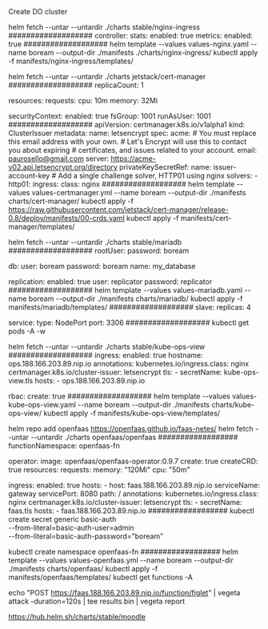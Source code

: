 Create DO cluster


helm fetch --untar --untardir ./charts stable/nginx-ingress
###################
controller:
  stats:
    enabled: true
  metrics:
    enabled: true
###################
helm template --values values-nginx.yaml --name boream --output-dir ./manifests ./charts/nginx-ingress/
kubectl apply -f manifests/nginx-ingress/templates/


helm fetch --untar --untardir ./charts jetstack/cert-manager
###################
replicaCount: 1

resources:
  requests:
    cpu: 10m
    memory: 32Mi

securityContext:
  enabled: true
  fsGroup: 1001
  runAsUser: 1001
###################
apiVersion: certmanager.k8s.io/v1alpha1
kind: ClusterIssuer
metadata:
  name: letsencrypt
spec:
  acme:
    # You must replace this email address with your own.
    # Let's Encrypt will use this to contact you about expiring
    # certificates, and issues related to your account.
    email: paurosello@gmail.com
    server: https://acme-v02.api.letsencrypt.org/directory
    privateKeySecretRef:
      name: issuer-account-key
    # Add a single challenge solver, HTTP01 using nginx
    solvers:
    - http01:
        ingress:
          class: nginx
###################
helm template --values values-certmanager.yml --name boream --output-dir ./manifests charts/cert-manager/
kubectl apply -f https://raw.githubusercontent.com/jetstack/cert-manager/release-0.8/deploy/manifests/00-crds.yaml
kubectl apply -f manifests/cert-manager/templates/


helm fetch --untar --untardir ./charts stable/mariadb
###################
rootUser:
  password: boream

db:
  user: boream
  password: boream
  name: my_database

replication:
  enabled: true
  user: replicator
  password: replicator
###################
helm template --values values-mariadb.yaml --name boream --output-dir ./manifests charts/mariadb/
kubectl apply -f manifests/mariadb/templates/
###################
slave:
  replicas: 4

service:
  type: NodePort
  port: 3306
###################
kubectl get pods -A -w



helm fetch --untar --untardir ./charts stable/kube-ops-view
###################
ingress:
  enabled: true
  hostname: ops.188.166.203.89.nip.io
  annotations:
    kubernetes.io/ingress.class: nginx
    certmanager.k8s.io/cluster-issuer: letsencrypt
  tls:
    - secretName: kube-ops-view.tls
      hosts:
        - ops.188.166.203.89.nip.io

rbac:
  create: true
###################
helm template --values values-kube-ops-view.yaml --name boream --output-dir ./manifests charts/kube-ops-view/
kubectl apply -f manifests/kube-ops-view/templates/




helm repo add openfaas https://openfaas.github.io/faas-netes/
helm fetch --untar --untardir ./charts openfaas/openfaas
##################
functionNamespace: openfaas-fn

operator:
  image: openfaas/openfaas-operator:0.9.7
  create: true
  createCRD: true
  resources:
    requests:
      memory: "120Mi"
      cpu: "50m"

ingress:
  enabled: true
  hosts:
    - host: faas.188.166.203.89.nip.io
      serviceName: gateway
      servicePort: 8080
      path: /
  annotations:
    kubernetes.io/ingress.class: nginx
    certmanager.k8s.io/cluster-issuer: letsencrypt
  tls:
    - secretName: faas.tls
      hosts:
        - faas.188.166.203.89.nip.io
##################
kubectl create secret generic basic-auth \
--from-literal=basic-auth-user=admin \
--from-literal=basic-auth-password="boream"

kubectl create namespace openfaas-fn
##################
helm template --values values-openfaas.yml --name boream --output-dir ./manifests charts/openfaas/
kubectl apply -f manifests/openfaas/templates/
kubectl get functions -A

echo "POST https://faas.188.166.203.89.nip.io/function/figlet" | vegeta attack -duration=120s | tee results.bin | vegeta report

https://hub.helm.sh/charts/stable/moodle